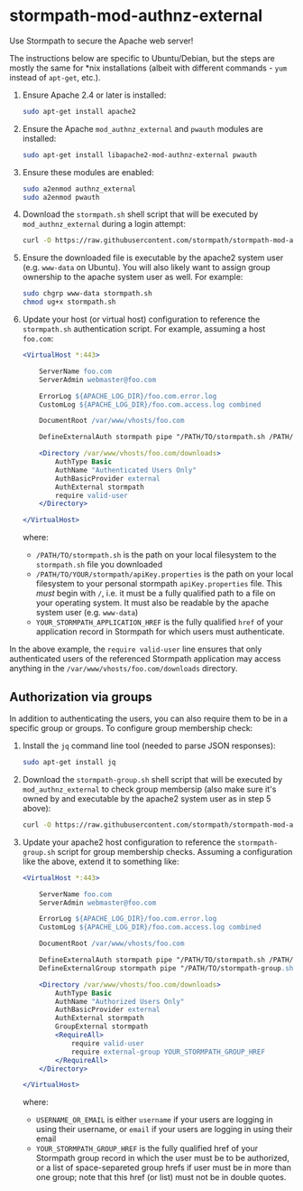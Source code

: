 # stormpath-mod-authnz-external

Use Stormpath to secure the Apache web server!

The instructions below are specific to Ubuntu/Debian, but the steps are mostly the same for \*nix installations (albeit with different commands - `yum` instead of `apt-get`, etc.).

1. Ensure Apache 2.4 or later is installed:

    ```bash
    sudo apt-get install apache2
    ```
2.  Ensure the Apache `mod_authnz_external` and `pwauth` modules are installed:

    ```bash
    sudo apt-get install libapache2-mod-authnz-external pwauth
    ```

3.  Ensure these modules are enabled:

    ```bash
    sudo a2enmod authnz_external
    sudo a2enmod pwauth
    ```

4.  Download the `stormpath.sh` shell script that will be executed by `mod_authnz_external` during a login attempt:

    ```bash
    curl -O https://raw.githubusercontent.com/stormpath/stormpath-mod-authnz-external/master/stormpath.sh
    ```

5.  Ensure the downloaded file is executable by the apache2 system user (e.g. `www-data` on Ubuntu).  You will also likely want to assign group ownership to the apache system user as well.  For example:

    ```bash
    sudo chgrp www-data stormpath.sh
    chmod ug+x stormpath.sh
    ```

6.  Update your host (or virtual host) configuration to reference the `stormpath.sh` authentication script.  For example, assuming a host `foo.com`:

    ```apache
    <VirtualHost *:443>

        ServerName foo.com
        ServerAdmin webmaster@foo.com

        ErrorLog ${APACHE_LOG_DIR}/foo.com.error.log
        CustomLog ${APACHE_LOG_DIR}/foo.com.access.log combined

        DocumentRoot /var/www/vhosts/foo.com

        DefineExternalAuth stormpath pipe "/PATH/TO/stormpath.sh /PATH/TO/YOUR/stormpath/apiKey.properties YOUR_STORMPATH_APPLICATION_HREF"

        <Directory /var/www/vhosts/foo.com/downloads>
            AuthType Basic
            AuthName "Authenticated Users Only"
            AuthBasicProvider external
            AuthExternal stormpath
            require valid-user
        </Directory>

    </VirtualHost>
    ```

    where:

    * `/PATH/TO/stormpath.sh` is the path on your local filesystem to the `stormpath.sh` file you downloaded
    * `/PATH/TO/YOUR/stormpath/apiKey.properties` is the path on your local filesystem to your personal stormpath `apiKey.properties` file.  This *must* begin with `/`, i.e. it must be a fully qualified path to a file on your operating system.  It must also be readable by the apache system user (e.g. `www-data`)
    * `YOUR_STORMPATH_APPLICATION_HREF` is the fully qualified `href` of your application record in Stormpath for which users must authenticate.

In the above example, the `require valid-user` line ensures that only authenticated users of the referenced Stormpath application may access anything in the `/var/www/vhosts/foo.com/downloads` directory.

## Authorization via groups

In addition to authenticating the users, you can also require them to be in
a specific group or groups. To configure group membership check:

1. Install the `jq` command line tool (needed to parse JSON responses):

    ```bash
    sudo apt-get install jq
    ```

2.  Download the `stormpath-group.sh` shell script that will be executed by `mod_authnz_external` to check group membersip (also make sure it's owned by
and executable by the apache2 system user as in step 5 above):
    ```bash
    curl -O https://raw.githubusercontent.com/stormpath/stormpath-mod-authnz-external/master/stormpath-group.sh
    ```

3. Update your apache2 host configuration to reference the `stormpath-group.sh`
script for group membership checks. Assuming a configuration like the above,
extend it to something like:
    ```apache
    <VirtualHost *:443>

        ServerName foo.com
        ServerAdmin webmaster@foo.com

        ErrorLog ${APACHE_LOG_DIR}/foo.com.error.log
        CustomLog ${APACHE_LOG_DIR}/foo.com.access.log combined

        DocumentRoot /var/www/vhosts/foo.com

        DefineExternalAuth stormpath pipe "/PATH/TO/stormpath.sh /PATH/TO/YOUR/stormpath/apiKey.properties YOUR_STORMPATH_APPLICATION_HREF"
        DefineExternalGroup stormpath pipe "/PATH/TO/stormpath-group.sh /PATH/TO/YOUR/stormpath/apiKey.properties USERNAME_OR_EMAIL"

        <Directory /var/www/vhosts/foo.com/downloads>
            AuthType Basic
            AuthName "Authorized Users Only"
            AuthBasicProvider external
            AuthExternal stormpath
            GroupExternal stormpath
            <RequireAll>
                require valid-user
                require external-group YOUR_STORMPATH_GROUP_HREF
            </RequireAll>
        </Directory>

    </VirtualHost>
    ```

    where:

    * `USERNAME_OR_EMAIL` is either `username` if your users are logging in using their username, or `email` if your users are logging in using their email
    * `YOUR_STORMPATH_GROUP_HREF` is the fully qualified href of your Stormpath
    group record in which the user must be to be authorized, or a list of
    space-separeted group hrefs if user must be in more than one group; note
    that this href (or list) must not be in double quotes.
